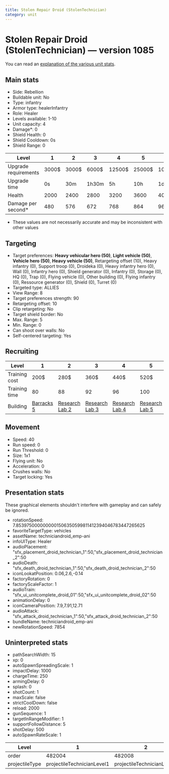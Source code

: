 ```yaml
---
title: Stolen Repair Droid (StolenTechnician)
category: unit
---
```


# Stolen Repair Droid (StolenTechnician) — version 1085

You can read an [explanation  of the various unit stats](unitexplained.md).

## Main stats

  * Side: Rebellion
  * Buildable unit: No
  * Type: infantry
  * Armor type: healerInfantry
  * Role: Healer
  * Levels available: 1-10
  * Unit capacity: 4
  * Damage*: 0
  * Shield Health: 0
  * Shield Cooldown: 0s
  * Shield Range: 0

|Level               |1    |2    |3    |4     |5     |6      |7      |8      |9       |10      |
|--------------------|-----|-----|-----|------|------|-------|-------|-------|--------|--------|
|Upgrade requirements|3000$|3000$|6000$|12500$|25000$|100000$|160000$|320000$|1000000$|1750000$|
|Upgrade time        |0s   |30m  |1h30m|5h    |10h   |1d12h  |2d12h  |4d     |6d      |1w2d    |
|Health              |2000 |2400 |2800 |3200  |3600  |4000   |4400   |4800   |5200    |6000    |
|Damage per second*  |480  |576  |672  |768   |864   |960    |1056   |1152   |1248    |1440    |

* These values are not necessarily accurate and may be inconsistent with other values

## Targeting

  * Target preferences: **Heavy vehicular hero (50)**, **Light vehicle (50)**, **Vehicle hero (50)**, **Heavy vehicle (50)**, Retargeting offset (10), Heavy infantry (0), Support troop (0), Droideka (0), Heavy infantry hero (0), Wall (0), Infantry hero (0), Shield generator (0), Infantry (0), Storage (0), HQ (0), Trap (0), Flying vehicle (0), Other building (0), Flying infantry (0), Ressource generator (0), Shield (0), Turret (0)
  * Targeted type: ALLIES
  * View Range: 8
  * Target preferences strength: 90
  * Retargeting offset: 10
  * Clip retargeting: No
  * Target shield border: No
  * Max. Range: 5
  * Min. Range: 0
  * Can shoot over walls: No
  * Self-centered targeting: Yes

## Recruiting

|Level        |1                               |2                                     |3                                     |4                                     |5                                     |6                                     |7                                     |8                                     |9                                     |10                                     |
|-------------|--------------------------------|--------------------------------------|--------------------------------------|--------------------------------------|--------------------------------------|--------------------------------------|--------------------------------------|--------------------------------------|--------------------------------------|---------------------------------------|
|Training cost|200$                            |280$                                  |360$                                  |440$                                  |520$                                  |600$                                  |680$                                  |800$                                  |840$                                  |920$                                   |
|Training time|80                              |88                                    |92                                    |96                                    |100                                   |104                                   |108                                   |112                                   |116                                   |120                                    |
|Building     |[Barracks 5](rebelBarracks.html)|[Research Lab 2](rebelOffenseLab.html)|[Research Lab 3](rebelOffenseLab.html)|[Research Lab 4](rebelOffenseLab.html)|[Research Lab 5](rebelOffenseLab.html)|[Research Lab 6](rebelOffenseLab.html)|[Research Lab 7](rebelOffenseLab.html)|[Research Lab 8](rebelOffenseLab.html)|[Research Lab 9](rebelOffenseLab.html)|[Research Lab 10](rebelOffenseLab.html)|

## Movement

  * Speed: 40
  * Run speed: 0
  * Run Threshold: 0
  * Size: 1x1
  * Flying unit: No
  * Acceleration: 0
  * Crushes walls: No
  * Target locking: Yes

## Presentation stats

These graphical elements shouldn't interfere with gameplay and can safely be ignored.

  * rotationSpeed: 7.8539750000000001506350599811412394046783447265625
  * favoriteTargetType: vehicles
  * assetName: techniciandroid_emp-ani
  * infoUIType: Healer
  * audioPlacement: "sfx_placement_droid_technician_1":50,"sfx_placement_droid_technician_2":50
  * audioDeath: "sfx_death_droid_technician_1":50,"sfx_death_droid_technician_2":50
  * iconLookatPosition: 0.06,2.6,-0.14
  * factoryRotation: 0
  * factoryScaleFactor: 1
  * audioTrain: "sfx_ui_unitcomplete_droid_01":50,"sfx_ui_unitcomplete_droid_02":50
  * animationDelay: 0
  * iconCameraPosition: 7.9,7.91,12.71
  * audioAttack: "sfx_attack_droid_technician_1":50,"sfx_attack_droid_technician_2":50
  * bundleName: techniciandroid_emp-ani
  * newRotationSpeed: 7854

## Uninterpreted stats

  * pathSearchWidth: 15
  * xp: 0
  * autoSpawnSpreadingScale: 1
  * impactDelay: 1000
  * chargeTime: 250
  * armingDelay: 0
  * splash: 0
  * shotCount: 1
  * maxScale: false
  * strictCoolDown: false
  * reload: 2000
  * gunSequence: 1
  * targetInRangeModifier: 1
  * supportFollowDistance: 5
  * shotDelay: 500
  * autoSpawnRateScale: 1

|Level         |1                         |2                         |3                         |4                         |5                         |6                         |7                         |8                         |9                         |10                         |
|--------------|--------------------------|--------------------------|--------------------------|--------------------------|--------------------------|--------------------------|--------------------------|--------------------------|--------------------------|---------------------------|
|order         |482004                    |482008                    |482012                    |482016                    |482020                    |482024                    |482028                    |482032                    |482036                    |482040                     |
|projectileType|projectileTechnicianLevel1|projectileTechnicianLevel2|projectileTechnicianLevel3|projectileTechnicianLevel4|projectileTechnicianLevel5|projectileTechnicianLevel6|projectileTechnicianLevel7|projectileTechnicianLevel8|projectileTechnicianLevel9|projectileTechnicianLevel10|

